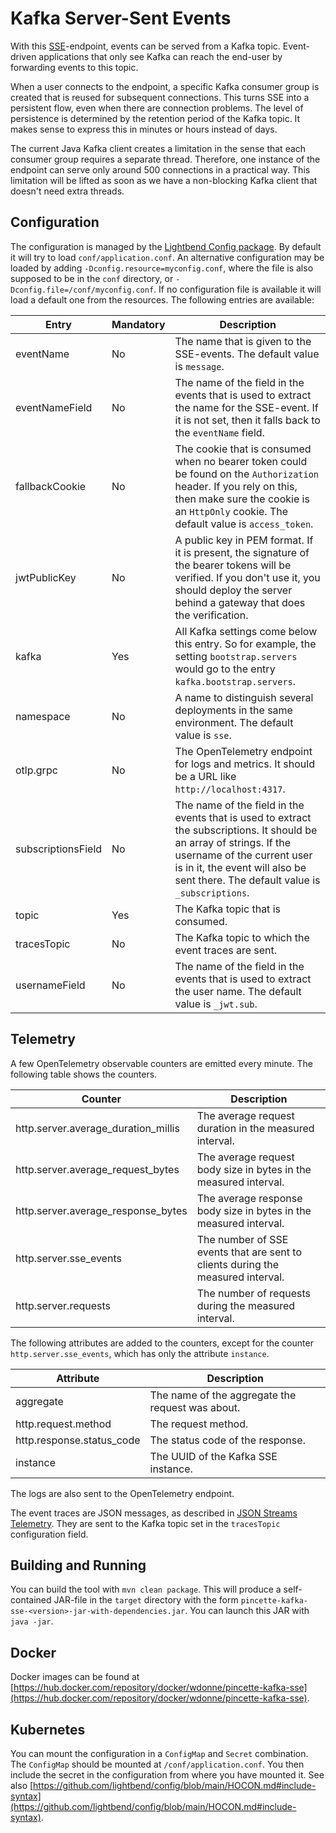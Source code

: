 # Kafka Server-Sent Events

With this [SSE](https://html.spec.whatwg.org/multipage/server-sent-events.html#server-sent-events)-endpoint, events can be served from a Kafka topic. Event-driven applications that only see Kafka can reach the end-user by forwarding events to this topic.

When a user connects to the endpoint, a specific Kafka consumer group is created that is reused for subsequent connections. This turns SSE into a persistent flow, even when there are connection problems. The level of persistence is determined by the retention period of the Kafka topic. It makes sense to express this in minutes or hours instead of days.

The current Java Kafka client creates a limitation in the sense that each consumer group requires a separate thread. Therefore, one instance of the endpoint can serve only around 500 connections in a practical way. This limitation will be lifted as soon as we have a non-blocking Kafka client that doesn't need extra threads.

## Configuration

The configuration is managed by the [Lightbend Config package](https://github.com/lightbend/config). By default it will try to load `conf/application.conf`. An alternative configuration may be loaded by adding `-Dconfig.resource=myconfig.conf`, where the file is also supposed to be in the `conf` directory, or `-Dconfig.file=/conf/myconfig.conf`. If no configuration file is available it will load a default one from the resources. The following entries are available:

|Entry|Mandatory|Description|
|---|---|---|
|eventName|No|The name that is given to the SSE-events. The default value is `message`.|
|eventNameField|No|The name of the field in the events that is used to extract the name for the SSE-event. If it is not set, then it falls back to the `eventName` field.|
|fallbackCookie|No|The cookie that is consumed when no bearer token could be found on the `Authorization` header. If you rely on this, then make sure the cookie is an `HttpOnly` cookie. The default value is `access_token`.|
|jwtPublicKey|No|A public key in PEM format. If it is present, the signature of the bearer tokens will be verified. If you don't use it, you should deploy the server behind a gateway that does the verification.|
|kafka|Yes|All Kafka settings come below this entry. So for example, the setting `bootstrap.servers` would go to the entry `kafka.bootstrap.servers`.|
|namespace|No|A name to distinguish several deployments in the same environment. The default value is `sse`.|
|otlp.grpc|No|The OpenTelemetry endpoint for logs and metrics. It should be a URL like `http://localhost:4317`.|
|subscriptionsField|No|The name of the field in the events that is used to extract the subscriptions. It should be an array of strings. If the username of the current user is in it, the event will also be sent there. The default value is `_subscriptions`.|
|topic|Yes|The Kafka topic that is consumed.|
|tracesTopic|No|The Kafka topic to which the event traces are sent.|
|usernameField|No|The name of the field in the events that is used to extract the user name. The default value is `_jwt.sub`.|

## Telemetry

A few OpenTelemetry observable counters are emitted every minute. The following table shows the counters.

|Counter|Description|
|---|---|
|http.server.average_duration_millis|The average request duration in the measured interval.|
|http.server.average_request_bytes|The average request body size in bytes in the measured interval.|
|http.server.average_response_bytes|The average response body size in bytes in the measured interval.|
|http.server.sse_events|The number of SSE events that are sent to clients during the measured interval.|
|http.server.requests|The number of requests during the measured interval.|

The following attributes are added to the counters, except for the counter `http.server.sse_events`, which has only the attribute `instance`.

|Attribute|Description|
|---|---|
|aggregate|The name of the aggregate the request was about.|
|http.request.method|The request method.|
|http.response.status_code|The status code of the response.|
|instance|The UUID of the Kafka SSE instance.|

The logs are also sent to the OpenTelemetry endpoint.

The event traces are JSON messages, as described in [JSON Streams Telemetry](https://jsonstreams.io/docs/logging.html). They are sent to the Kafka topic set in the `tracesTopic` configuration field.

## Building and Running

You can build the tool with `mvn clean package`. This will produce a self-contained JAR-file in the `target` directory with the form `pincette-kafka-sse-<version>-jar-with-dependencies.jar`. You can launch this JAR with `java -jar`.

## Docker

Docker images can be found at [https://hub.docker.com/repository/docker/wdonne/pincette-kafka-sse](https://hub.docker.com/repository/docker/wdonne/pincette-kafka-sse).

## Kubernetes

You can mount the configuration in a `ConfigMap` and `Secret` combination. The `ConfigMap` should be mounted at `/conf/application.conf`. You then include the secret in the configuration from where you have mounted it. See also [https://github.com/lightbend/config/blob/main/HOCON.md#include-syntax](https://github.com/lightbend/config/blob/main/HOCON.md#include-syntax).